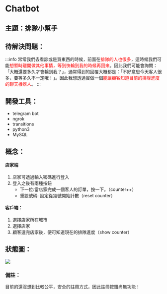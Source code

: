 # Chatbot

## 主題：排隊小幫手

## 待解決問題：
:::info
常常我們去看診或是買東西的時候，前面在<font color=red>排隊的人也很多</font>，這時候我們可能<font color=red>想暫時離開做其他事情，等到快輪到我的時候再回來</font>。因此我們可能會詢問：「大概還要多久才會輪到我？」，通常得到的回覆大概都是：「不好意思今天客人很多，要等多久不一定哦！」。因此我想透過實做一個<font color=red>能讓顧客知道目前的排隊進度的聊天機器人</font>。
:::

## 開發工具：
* telegram bot
* ngrok
* transitions
* python3
* MySQL

## 概念：
#### 店家端
1. 店家可透過輸入密碼進行登入
2. 登入之後有兩種按鈕
    - 下一位:當店家完成一個客人的訂單，按一下。（counter++）
    - 重設號碼: 設定從幾號開始計數（reset counter）
#### 客戶端：
1. 選擇店家所在城市
2. 選擇店家
3. 顧客選完店家後，便可知道現在的排隊進度（show counter）
 
## 狀態圖：
![](https://i.imgur.com/2doLpAn.png)

### 備註：
目前的還沒想到比較公平，安全的註冊方式，因此註冊按鈕尚無功能！

